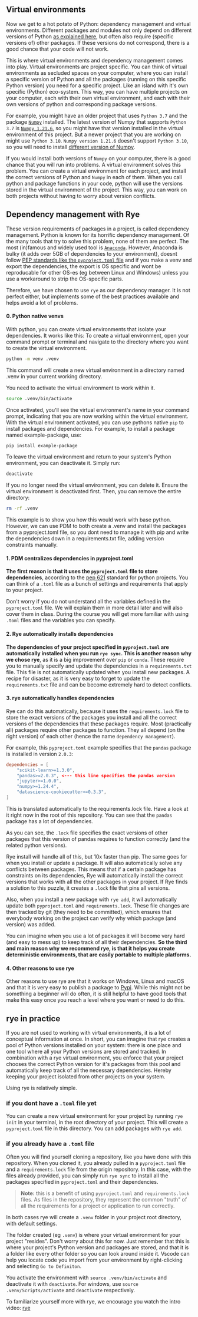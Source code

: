 ## Virtual environments

Now we get to a hot potato of Python: dependency management and virtual environments. Different packages and modules not only depend on different versions of Python [as explained here](version_management.md), but often also require (specific versions of) other packages. If these versions do not correspond, there is a good chance that your code will not work.

This is where virtual environments and dependency management comes into play. Virtual environments are project specific. You can think of virtual environments as secluded spaces on your computer, where you can install a specific version of Python and all the packages (running on this specific Python version) you need for a specific project. Like an island with it's own specific (Python) eco-system. This way, you can have multiple projects on your computer, each with their own virtual environment, and each with their own versions of python and corresponding package versions.

For example, you might have an older project that uses `Python 3.7` and the package [`Numpy`](https://numpy.org/devdocs/index.html) installed. The latest version of Numpy that supports `Python 3.7`  is [`Numpy 1.21.6`](https://numpy.org/devdocs/release/1.21.6-notes.html), so you might have that version installed in the virtual environment of this project. But a newer project that you are working on might use `Python 3.10`. `Numpy version 1.21.6` doesn't support `Python 3.10`, so you will need to install [different version of Numpy](https://numpy.org/devdocs/release/1.22.0-notes.html).

If you would install both versions of `Numpy` on your computer, there is a good chance that you will run into problems. A virtual environment solves this problem. You can create a virtual environment for each project, and install the correct versions of Python and `Numpy` in each of them. When you call python and package functions in your code, python will use the versions stored in the virtual environment of the project. This way, you can work on both projects without having to worry about version conflicts.

## Dependency management with Rye

These version requirements of packages in a project, is called dependency management. Python is known for its horrific dependency management. Of the many tools that try to solve this problem, none of them are perfect. The most (in)famous and widely used tool is [`Anaconda`](https://www.anaconda.com/). However, Anaconda is bulky (it adds over 5GB of dependencies to your environment), doesnt follow [PEP standards like the `pyproject.toml` file](https://peps.python.org/pep-0621/) and if you make a venv and export the dependencies, the export is OS specific and wont be reproducable for other OS-es (eg between Linux and Windows) unless you use a workaround to strip the OS-specific parts.

Therefore, we have chosen to use `rye` as our dependency manager. It is not perfect either, but implements some of the best practices available and helps avoid a lot of problems.

#### 0. Python native venvs

With python, you can create virtual environments that isolate your dependencies. It works like this:
To create a virtual environment, open your command prompt or terminal and navigate to the directory where you want to create the virtual environment.

```bash
python -m venv .venv
```

This command will create a new virtual environment in a directory named .venv in your current working directory.

You need to activate the virtual environment to work within it.

```bash
source .venv/bin/activate
```

Once activated, you'll see the virtual environment's name in your command prompt, indicating that you are now working within the virtual environment.
With the virtual environment activated, you can use pythons native `pip` to install packages and dependencies. For example, to install a package named example-package, use:

```bash
pip install example-package
```

To leave the virtual environment and return to your system's Python environment, you can deactivate it. Simply run:

```bash
deactivate
```

If you no longer need the virtual environment, you can delete it. Ensure the virtual environment is deactivated first. Then, you can remove the entire directory:

```bash
rm -rf .venv
```

This example is to show you how this would work with base python. However, we can use PDM to both create a .venv and install the packages from a pyproject.toml file, so you dont need to manage it with pip and write the dependencies down in a requirements.txt file, adding version constraints manually.

#### 1. PDM centralizes dependencies in pyproject.toml

**The first reason is that it uses the `pyproject.toml` file to store dependencies**, according to the [pep 621](https://peps.python.org/pep-0621/) standard for python projects. You can think of a `.toml` file as a bunch of settings and requirements that apply to your project.

Don't worry if you do not understand all the variables defined in the `pyproject.toml` file. We will explain them in more detail later and will also cover them in class. During the course you will get more familiar with using `.toml` files and the variables you can specify.

#### 2. Rye automatically installs dependencies

**The dependencies of your project specified in `pyproject.toml` are automatically installed when you run `rye sync`. This is another reason why we chose rye**, as it is a big improvement over `pip` or `conda`. These require you to manually specify and update the dependencies in a `requirements.txt` file. This file is not automatically updated when you install new packages. A recipe for disaster, as it is very easy to forget to update the `requirements.txt` file and can be become extremely hard to detect conflicts.

#### 3. rye automatically handles dependencies

Rye can do this automatically, because it uses the `requirements.lock` file to store the exact versions of the packages you install and all the correct versions of the dependencies that these packages require. Most (practically all) packages require other packages to function. They all depend (on the right version) of each other (hence the name `dependency management`).

For example, this `pyproject.toml` example specifies that the `pandas` package is installed in version `2.0.3`:

```toml
dependencies = [
    "scikit-learn>=1.3.0",
    "pandas>=2.0.3", <--- this line specifies the pandas version
    "jupyter>=1.0.0",
    "numpy>=1.24.4",
    "datascience-cookiecutter>=0.3.3",
]
```

This is translated automatically to the requirements.lock file. Have a look at it right now in the root of this repository. You can see that the `pandas` package has a lot of dependencies.

As you can see, the `.lock` file specifies the exact versions of other packages that this version of pandas requires to function correctly (and the related python versions).

Rye install will handle all of this, but 10x faster than pip. The same goes for when you install or update a package. It will also automatically solve any conflicts between packages. This means that if a certain package has constraints on its dependencies, Rye will automatically install the correct versions that works with all the other packages in your project. If Rye finds a solution to this puzzle, it creates a `.lock` file that pins all versions.

Also, when you install a new package with `rye add`, it wil automatically update both `pyproject.toml` and `requirements.lock`. These file changes are then tracked by git (they need to be committed), which ensures that everybody working on the project can verify why which package (and version) was added.

You can imagine when you use a lot of packages it will become very hard (and easy to mess up) to keep track of all their dependencies. **So the third and main reason why we recommend rye, is that it helps you create deterministic environments, that are easily portable to multiple platforms.**

#### 4. Other reasons to use rye

Other reasons to use rye are that it works on Windows, Linux and macOS and that it is very easy to publish a package to [Pypi](https://pypi.org/). While this might not be something a beginner will do often, it is still helpful to have good tools that make this easy once you reach a level where you want or need to do this.

## rye in practice

If you are not used to working with virtual environments, it is a lot of conceptual information at once. In short, you can imagine that rye creates a pool of Python versions installed on your system: there is one place and one tool where all your Python versions are stored and tracked. In combination with a rye virtual environment, you enforce that your project chooses the correct Python version for it's packages from this pool and automatically keep track of all the necessary dependencies. Hereby keeping your project isolated from other projects on your system.

Using rye is relatively simple.

### if you dont have a `.toml` file yet

You can create a new virtual environment for your project by running `rye init` in your terminal, in the root directory of your project. This will create a `pyproject.toml` file in this directory. You can add packages with `rye add`.

### if you already have a `.toml` file

Often you will find yourself cloning a repository, like you have done with this repository. When you cloned it, you already pulled in a `pyproject.toml` file and a `requirements.lock` file from the origin repository. In this case, with the files already provided, you can simply run `rye sync` to install all the packages specified in `pyproject.toml` and their dependencies.

> **Note:** this is a benefit of using `pyproject.toml` and `requirements.lock` files. As files in the repository, they represent the common "truth" of all the requirements for a project or application to run correctly.

In both cases rye will create a `.venv` folder in your project root directory, with default settings.

The folder created (eg `.venv`) is where your virtual environment for your project "resides". Don't worry about this for now. Just remember that this is where your project's Python version and packages are stored, and that it is a folder like every other folder so you can look around inside it. Vscode can help you locate code you import from your environment by right-clicking and selecting `Go to Definiton`.

You activate the environment with `source .venv/bin/activate` and deactivate it with `deactivate`. For windows, use `source .venv/Scripts/activate` and `deactivate` respectively.

To familiarize yourself more with rye, we encourage you watch the intro video:
[rye](https://rye.astral.sh/guide/)
